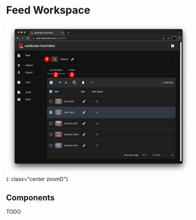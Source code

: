 # Feed Workspace

![](../../assets/images/editor/workspace/main-annotated.png){: class="center zoomD"}

## Components

TODO

